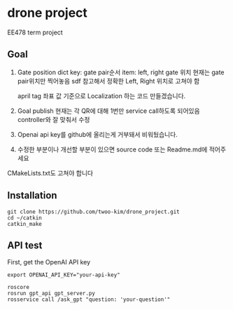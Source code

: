 # drone project
EE478 term project

## Goal
1. Gate position
    dict key: gate pair순서  item: left, right gate 위치
    현재는 gate pair위치만 찍어놓음
    sdf 참고해서 정확한 Left, Right 위치로 고쳐야 함

   april tag 좌표 값 기준으로 Localization 하는 코드 만들겠습니다.
   

3. Goal publish
    현재는 각 QR에 대해 1번만 service call하도록 되어있음
    controller와 잘 맞춰서 수정

4. Openai api key를 github에 올리는게 거부돼서 비워뒀습니다.

5. 수정한 부분이나 개선할 부분이 있으면 source code 또는 Readme.md에 적어주세요 

CMakeLists.txt도 고쳐야 합니다

## Installation
```
git clone https://github.com/twoo-kim/drone_project.git
cd ~/catkin
catkin_make
```

## API test
First, get the OpenAI API key
```
export OPENAI_API_KEY="your-api-key"
```

```
roscore
rosrun gpt_api gpt_server.py
rosservice call /ask_gpt "question: 'your-question'"
```
